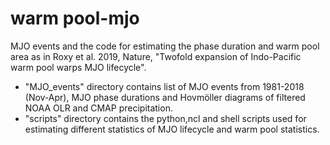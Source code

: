 # warm pool-mjo
MJO events and the code for estimating the phase duration and warm pool area as in Roxy et al. 2019, Nature, "Twofold expansion of Indo-Pacific warm pool warps MJO lifecycle".

* "MJO_events" directory contains list of MJO events from 1981-2018 (Nov-Apr), MJO phase durations and Hovmöller diagrams of filtered  NOAA OLR and CMAP precipitation. 
* "scripts" directory contains the python,ncl and shell scripts used for estimating different statistics of MJO lifecycle and warm pool statistics.
